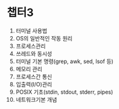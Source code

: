 # 챕터3
1. 터미널 사용법
2. OS의 일반적인 작동 원리
3.  프로세스관리
4.  쓰레드와 동시성
5.  터미널 기본 명령(grep, awk, sed, lsof 등)
6.  메모리 관리
7.  프로세스간 통신
8.  입출력(I/O)관리
9.  POSIX 기초(stdin, stdout, stderr, pipes)
10. 네트워크기본 개념
